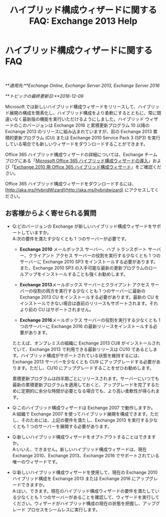 ﻿---
title: 'ハイブリッド構成ウィザードに関する FAQ: Exchange 2013 Help'
TOCTitle: ハイブリッド構成ウィザードに関する FAQ
ms:assetid: e911e6e0-e36e-4430-ac36-c745a10d6c26
ms:mtpsurl: https://technet.microsoft.com/ja-jp/library/Mt488940(v=EXCHG.150)
ms:contentKeyID: 72045780
ms.date: 01/11/2018
mtps_version: v=EXCHG.150
ms.translationtype: HT
---

# ハイブリッド構成ウィザードに関する FAQ

 

_**適用先:**Exchange Online, Exchange Server 2013, Exchange Server 2016_

_**トピックの最終更新日:**2016-12-09_

Microsoft では新しいハイブリッド構成ウィザードをリリースして、ハイブリッド展開の構成を簡素化し、ハイブリッド構成をより柔軟にするとともに、常に間違いなく最新版の機能を実行いただけるようにしました。ハイブリッド ウィザードのこのバージョンは Exchange 2016 と累積更新プログラム 10 以降の Exchange 2013 のリリースに組み込まれていますが、前の Exchange 2013 累積的更新プログラム (CU) または Exchange 2010 Service Pack 3 (SP3) を実行している場合でも新しいウィザードをダウンロードすることができます。

Office 365 ハイブリッド構成ウィザードの詳細については、Exchange チーム ブログにある「[Microsoft Office 365 ハイブリッド構成ウィザードの導入](http://go.microsoft.com/fwlink/?linkid=717122)」および「[Exchange 2010 用 Office 365 ハイブリッド構成ウィザード](http://go.microsoft.com/fwlink/?linkid=730687)」をご確認ください。

Office 365 ハイブリッド構成ウィザードをダウンロードするには、[http://aka.ms/HybridWizard](http://aka.ms/hybridwizard) にアクセスしてください。

## お客様からよく寄せられる質問

  - Q:どのバージョンの Exchange が新しいハイブリッド構成ウィザードをサポートしていますか。  
    A:次の要件を満たす少なくとも 1 つのサーバーが必要です。
    
      - **Exchange 2010** メールボックス サーバー、ハブ トランスポート サーバー、クライアント アクセス サーバーの役割を実行する少なくとも 1 つのサーバーに Exchange 2010 SP3 をインストールする必要があります。また、Exchange 2010 SP3 の入手可能な最新の更新プログラムのロールアップをインストールすることも強くお勧めします。
    
      - **Exchange 2013**メールボックス サーバーとクライアント アクセス サーバーの役割の両方を実行する少なくとも 1 つのサーバーに最新の Exchange 2013 CU をインストールする必要があります。最新の CU をインストールできない場合は直前のリリースもサポートされます。それより前の CU はサポートされません。
    
      - **Exchange 2016**メールボックス サーバーの役割を実行する少なくとも 1 つのサーバーに Exchange 2016 の最新リリースをインストールする必要があります。
    
    たとえば、オンプレミスの組織に Exchange 2013 CU8 がインストールされていて、Exchange 2013 で利用できる最新リリースは CU10 であるとします。ハイブリッド構成がサポートされている状態を維持するには、Exchange 2013 サーバーを少なくとも CU9 にアップグレードする必要があります。ただし、CU10 にアップグレードすることをぜひお勧めします。
    
    累積更新プログラムは四半期ごとにリリースされます。サーバーにいつでも最新の累積更新プログラムを適用しておくと、アップグレードを完了するために定期的に余分な時間が必要となる場合でも、より高い柔軟性が得られます。

<!-- end list -->

  - Q:このハイブリッド構成ウィザードは Exchange 2007 で動作しますか。  
    A:組織で Exchange 2007 を使ってハイブリッド展開を構成できます。ただし、そのためには、上記の要件を満たし、Exchange 2013 を実行する少なくとも 1 つのサーバーを展開する必要があります。

<!-- end list -->

  - Q:新しいハイブリッド構成ウィザードをオプトアウトすることはできますか。  
    A:いいえ、できません。新しいハイブリッド構成ウィザードは、現在 Exchange 2010、Exchange 2013、Exchange 2016 でサポートされている唯一のウィザードです。

<!-- end list -->

  - Q:新しいハイブリッド構成ウィザードを使用して、現在の Exchange 2010 ハイブリッド構成を Exchange 2013 または Exchange 2016 にアップグレードできますか。  
    A:はい、できます。現在のハイブリッド構成ウィザードの要件を満たしている少なくとも 1 つのサーバーがあることを確認して、ウィザードを実行してください。ウィザードがハイブリッド構成の現在の状態を把握し、アップグレード プロセスをシームレスに実行します。

